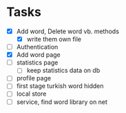 # Tasks

- [x] Add word, Delete word vb. methods
  - [x] write them own file
- [ ] Authentication
- [x] Add word page
- [ ] statistics page
  - [ ] keep statistics data on db
- [ ] profile page
- [ ] first stage turkish word hidden
- [ ] local store
- [ ] service, find word library on net
